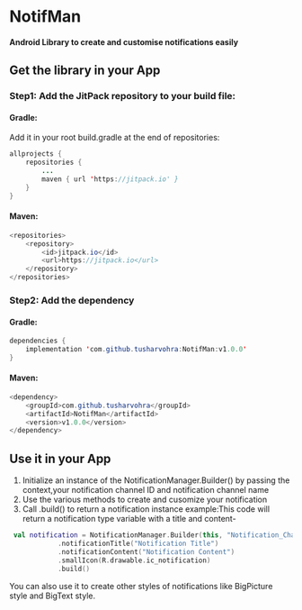 # NotifMan
#### Android Library to create and customise notifications easily

## Get the library in your App

### Step1: Add the JitPack repository to your build file:
#### Gradle:
Add it in your root build.gradle at the end of repositories:
```java
allprojects {
	repositories {
		...
		maven { url 'https://jitpack.io' }
	}
}
```

#### Maven:
```java
<repositories>
	<repository>
	    <id>jitpack.io</id>
	    <url>https://jitpack.io</url>
	</repository>
</repositories>
```

### Step2: Add the dependency
#### Gradle:
```java
dependencies {
	implementation 'com.github.tusharvohra:NotifMan:v1.0.0'
}
```

#### Maven:
```java
<dependency>
    <groupId>com.github.tusharvohra</groupId>
    <artifactId>NotifMan</artifactId>
    <version>v1.0.0</version>
</dependency>
```

## Use it in your App
1. Initialize an instance of the NotificationManager.Builder() by passing the context,your notification channel ID and notification channel name
2. Use the various methods to create and cusomize your notification
3. Call .build() to return a notification instance
example:This code will return a notification type variable with a title and content-
```kotlin
 val notification = NotificationManager.Builder(this, "Notification_Channel_Id", "Notification_Channel_Name)
            .notificationTitle("Notification Title")
            .notificationContent("Notification Content")
            .smallIcon(R.drawable.ic_notification)
            .build()
```
You can also use it to create other styles of notifications like BigPicture style and BigText style.
